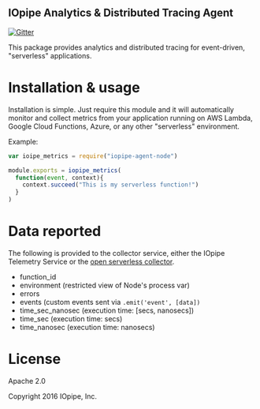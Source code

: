 IOpipe Analytics & Distributed Tracing Agent
--------------------------------------------
[![Gitter](https://img.shields.io/gitter/room/nwjs/nw.js.svg?maxAge=2592000)](https://gitter.im/iopipe/iopipe)

This package provides analytics and distributed tracing for
event-driven, "serverless" applications.

# Installation & usage

Installation is simple. Just require this module and it will
automatically monitor and collect metrics from your application
running on AWS Lambda, Google Cloud Functions, Azure, or any
other "serverless" environment.

Example:

```javascript
var ioipe_metrics = require("iopipe-agent-node")

module.exports = iopipe_metrics(
  function(event, context){
    context.succeed("This is my serverless function!")
  }
)
```

# Data reported

The following is provided to the collector service,
either the IOpipe Telemetry Service or the [open serverless
collector](https://github.com/iopipe/iopipe-collector).

 - function_id
 - environment  (restricted view of Node's process var)
 - errors
 - events       (custom events sent via `.emit('event', [data])`
 - time_sec_nanosec  (execution time: [secs, nanosecs])
 - time_sec          (execution time: secs)
 - time_nanosec      (execution time: nanosecs)

# License

Apache 2.0

Copyright 2016 IOpipe, Inc.
